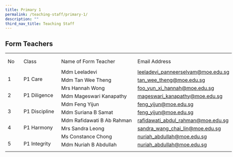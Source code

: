 ```yaml
---
title: Primary 1
permalink: /teaching-staff/primary-1/
description: ""
third_nav_title: Teaching Staff
---
```

## **Form Teachers**

<table style="border-collapse:
 collapse;width:546pt" width="727" cellspacing="0" cellpadding="0" border="0"><colgroup><col style="mso-width-source:userset;mso-width-alt:1462;width:30pt" width="40"> <col style="mso-width-source:userset;mso-width-alt:4278;width:88pt" width="117"> <col style="mso-width-source:userset;mso-width-alt:10422;width:214pt" width="285"> <col style="mso-width-source:userset;mso-width-alt:10422;width:214pt" width="285"></colgroup><tbody><tr style="mso-height-source:userset;height:5.25pt" height="7"><td style="height:5.25pt;width:30pt" width="40" class="xl66" height="7"></td><td style="width:88pt" width="117"></td><td style="width:214pt" width="285"></td><td style="width:214pt" width="285" class="xl72"></td></tr><tr style="mso-height-source:userset;height:30.75pt" height="41"><td style="height:30.75pt;width:30pt" width="40" class="xl69" height="41">No</td><td style="border-left:none;width:88pt" width="117" class="xl68">Class</td><td style="border-left:none;width:214pt" width="285" class="xl68">Name of Form Teacher</td><td style="border-left:none" class="xl71">Email Address</td></tr><tr style="height:15.75pt" height="21"><td style="height:31.5pt;width:30pt" width="40" class="xl74" height="42" rowspan="2">
<br>1</td><td class="xl76" rowspan="2">
<br>P1 Care</td><td style="border-top:none" class="xl70">Mdm Leeladevi</td><td style="border-top:none;border-left:none;width:214pt" width="285" class="xl73"><a href="mailto:leeladevi_panneerselvam@moe.edu.sg">leeladevi_panneerselvam@moe.edu.sg</a></td></tr><tr style="height:15.75pt" height="21"><td style="height:15.75pt;border-top:none" class="xl67" height="21">Mdm Tan Wee Theng</td><td style="border-top:none;border-left:none;width:214pt" width="285" class="xl73"><a href="mailto:tan_wee_theng@moe.edu.sg">tan_wee_theng@moe.edu.sg</a></td></tr><tr style="height:15.75pt" height="21"><td style="height:31.5pt;width:30pt" width="40" class="xl74" height="42" rowspan="2">
<br>2</td><td style="width:88pt" width="117" class="xl75" rowspan="2">
<br>P1 Diligence</td><td style="border-top:none" class="xl67">Mrs Hannah Wong</td><td style="border-top:none;border-left:none;width:214pt" width="285" class="xl73"><a href="mailto:foo_yun_xi_hannah@moe.edu.sg">foo_yun_xi_hannah@moe.edu.sg</a></td></tr><tr style="height:15.75pt" height="21"><td style="height:15.75pt;border-top:none" class="xl67" height="21">Mdm Mageswari Kanapathy</td><td style="border-top:none;border-left:none;width:214pt" width="285" class="xl73"><a href="mailto:mageswari_kanapathy@moe.edu.sg">mageswari_kanapathy@moe.edu.sg</a></td></tr><tr style="height:15.75pt" height="21"><td style="height:31.5pt;width:30pt" width="40" class="xl74" height="42" rowspan="2">
<br>3</td><td style="width:88pt" width="117" class="xl75" rowspan="2">
<br>P1 Discipline</td><td style="border-top:none" class="xl67">Mdm Feng Yijun</td><td style="border-top:none;border-left:none;width:214pt" width="285" class="xl73"><a href="mailto:suriana_samat@moe.edu.sg">feng_yijun@moe.edu.sg</a></td></tr><tr style="height:15.75pt" height="21"><td style="height:15.75pt;border-top:none" class="xl67" height="21">Mdm Suriana B Samat</td><td style="border-top:none;border-left:none;width:214pt" width="285" class="xl73"><a href="mailto:feng_yijun@moe.edu.sg">feng_yijun@moe.edu.sg</a></td></tr><tr style="height:15.75pt" height="21"><td style="height:31.5pt;width:30pt" width="40" class="xl74" height="42" rowspan="2">
<br>4</td><td style="width:88pt" width="117" class="xl75" rowspan="2">
<br>P1 Harmony</td><td style="border-top:none" class="xl67">Mdm Rafidawati B Ab Rahman</td><td style="border-top:none;border-left:none;width:214pt" width="285" class="xl73"><a href="mailto:sandra_wang_chai_lin@moe.edu.sg">rafidawati_abdul_rahman@moe.edu.sg</a></td></tr><tr style="height:15.75pt" height="21"><td style="height:15.75pt;border-top:none" class="xl67" height="21">Mrs Sandra Leong</td><td style="border-top:none;border-left:none;width:214pt" width="285" class="xl73"><a href="mailto:muhammad_firdaus_Amir@moe.edu.sg">sandra_wang_chai_lin@moe.edu.sg</a></td></tr><tr style="height:15.75pt" height="21"><td style="height:31.5pt;width:30pt" width="40" class="xl74" height="42" rowspan="2">
<br>5</td><td style="width:88pt" width="117" class="xl75" rowspan="2">
<br>P1 Integrity</td><td style="border-top:none" class="xl67">Ms Constance Chong</td><td style="border-top:none;border-left:none;width:214pt" width="285" class="xl73"><a href="mailto:nuriah_abdullah@moe.edu.sg">nuriah_abdullah@moe.edu.sg</a></td></tr><tr style="height:15.75pt" height="21"><td style="height:15.75pt;border-top:none" class="xl67" height="21">Mdm Nuriah B Abdullah</td><td style="border-top:none;border-left:none;width:214pt" width="285" class="xl73"><a href="mailto:chong_hui_min_constance@moe.edu.sg">nuriah_abdullah@moe.edu.sg</a></td></tr><tr style="mso-height-source:userset;height:6.75pt" height="9"><td style="height:6.75pt" class="xl66" height="9"></td><td></td><td></td><td class="xl72"></td></tr></tbody></table>